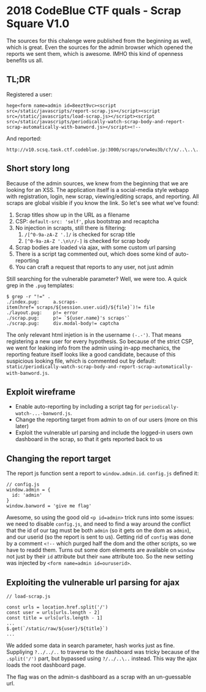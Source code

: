 2018 CodeBlue CTF quals - Scrap Square V1.0
===========================================

The sources for this chalenge were published from the beginning as well, which
is great. Even the sources for the admin browser which opened the reports we
sent them, which is awesome. IMHO this kind of openness benefits us all.

TL;DR
-----

Registered a user:

    hege<form name=admin id=8eezt9vc><script src=/static/javascripts/report-scrap.js></script><script src=/static/javascripts/load-scrap.js></script><script src=/static/javascripts/periodically-watch-scrap-body-and-report-scrap-automatically-with-banword.js></script><!--

And reported:

    http://v10.scsq.task.ctf.codeblue.jp:3000/scraps/orw4eu3b/c?/x/..\..\..

Short story long
----------------

Because of the admin sources, we knew from the beginning that we are looking for
an XSS. The application itself is a social-media style webapp with registration,
login, new scrap, viewing/editing scraps, and reporting. All scraps are global
visible if you know the link. So let's see what we've found:

 1. Scrap titles show up in the URL as a filename
 2. CSP: `default-src: 'self'`, plus bootstrap and recaptcha
 3. No injection in scrapts, still there is filtering:
    1. `/[^0-9a-zA-Z '.]/` is checked for scrap title
    2. `[^0-9a-zA-Z '.\n\r/-]` is checked for scrap body
 4. Scrap bodies are loaded via ajax, with some custom url parsing
 5. There is a script tag commented out, which does some kind of auto-reporting
 6. You can craft a request that reports to any user, not just admin

Still searching for the vulnerable parameter? Well, we were too. A quick grep in
the `.pug` templates:

    $ grep -r "!=" .
    ./index.pug:     a.scraps-item(href=`scraps/${session.user.uid}/${file}`)!= file
    ./layout.pug:    p!= error
    ./scrap.pug:     p!= `${user.name}'s scraps'`
    ./scrap.pug:     div.modal-body!= captcha

The only relevant html injetion is in the username `(-.-')`. That means registering
a new user for every hypothesis. So because of the strict CSP, we went for leaking
info from the admin using in-app mechanics, the reporting feature itself looks like
a good candidate, because of this suspicious looking file, which is commented out
by default:
`static/periodically-watch-scrap-body-and-report-scrap-automatically-with-banword.js`.

Exploit wireframe
-----------------

 - Enable auto-reporting by including a script tag for `periodically-watch-...-banword.js`.
 - Change the reporting target from admin to on of our users (more on this later)
 - Exploit the vulnerable url parsing and include the logged-in users own dashboard in
   the scrap, so that it gets reported back to us

Changing the report target
--------------------------

The report js function sent a report to `window.admin.id`. `config.js` defined it:

    // config.js
    window.admin = {
      id: 'admin'
    }
    window.banword = 'give me flag'

Awesome, so using the good old `<p id=admin>` trick runs into some issues: we need to
disable `config.js`, and need to find a way around the conflict that the id of our
tag must be both `admin` (so it gets on the dom as `admin`), and our userid (so the
report is sent to us). Getting rid of `config` was done by a comment `<!--` which
purged half the dom and the other scripts, so we have to readd them. Turns out some
dom elements are available on `window` not just by their `id` attribute but their
`name` attribute too. So the new setting was injected by
`<form name=admin id=ouruserid>`.

Exploiting the vulnerable url parsing for ajax
----------------------------------------------

    // load-scrap.js

    const urls = location.href.split('/')
    const user = urls[urls.length - 2]
    const title = urls[urls.length - 1]
    ...
    $.get(`/static/raw/${user}/${title}`)
    ...

We added some data in search parameter, hash works just as fine. Suppliying `?../../..`
to traverse to the dashboard was tricky because of the `.split('/')` part, but bypassed
using `?/../..\..` instead. This way the ajax loads the root dashboard page.

The flag was on the admin-s dashboard as a scrap with an un-guessable url.

